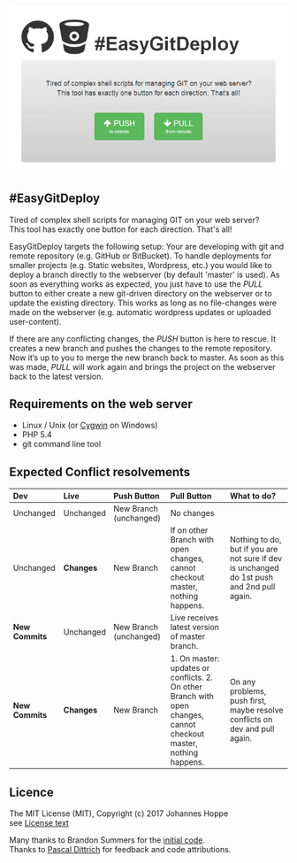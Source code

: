 ![Screenshot](screenshot.png)

## #EasyGitDeploy

Tired of complex shell scripts for managing GIT on your web server?  
This tool has exactly one button for each direction. That's all!

EasyGitDeploy targets the following setup: Your are developing with git and remote repository (e.g. GitHub or BitBucket). To handle deployments for smaller projects (e.g. Static websites, Wordpress, etc.) you would like to deploy a branch directly to the webserver (by default 'master' is used). As soon as everything works as expected, you just have to use the _PULL_ button to either create a new git-driven directory on the webserver or to update the existing directory. This works as long as no file-changes were made on the webserver (e.g. automatic wordpress updates or uploaded user-content).

If there are any conflicting changes, the _PUSH_ button is here to rescue. It creates a new branch and pushes the changes to the remote repository. Now it’s up to you to merge the new branch back to master. As soon as this was made, _PULL_ will work again and brings the project on the webserver back to the latest version.


## Requirements on the web server
* Linux / Unix (or [Cygwin](http://www.cygwin.com/) on Windows)
* PHP 5.4
* git command line tool  

## Expected Conflict resolvements

| Dev             | Live          | Push Button            | Pull Button                                                                                                        | What to do?                                                                                |
|:--------------- |:--------------|:-----------------------|:-------------------------------------------------------------------------------------------------------------------|:-------------------------------------------------------------------------------------------|
| Unchanged       | Unchanged     | New Branch (unchanged) | No changes                                                                                                         |                                                                                            |
| Unchanged       | **Changes**   | New Branch             | If on other Branch with open changes, cannot checkout master, nothing happens.                                     | Nothing to do, but if you are not sure if dev is unchanged do 1st push and 2nd pull again. |
| **New Commits** | Unchanged     | New Branch (unchanged) | Live receives latest version of master branch.                                                                     |                                                                                            |
| **New Commits** | **Changes**   | New Branch             | 1. On master: updates or conflicts. 2. On other Branch with open changes, cannot checkout master, nothing happens. | On any problems, push first, maybe resolve conflicts on dev and pull again.                |

## Licence

The MIT License (MIT), Copyright (c) 2017 Johannes Hoppe  
see [License text](LICENSE)  
  
Many thanks to Brandon Summers for the [initial code](http://brandonsummers.name/blog/2012/02/10/using-bitbucket-for-automated-deployments/).  
Thanks to [Pascal Dittrich](http://www.pad-soft.de/) for feedback and code attributions.  
